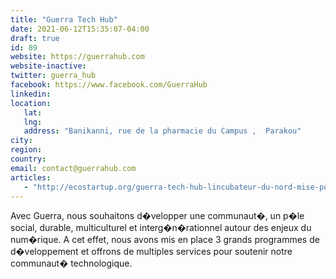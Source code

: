 ```yaml
---
title: "Guerra Tech Hub"
date: 2021-06-12T15:35:07-04:00
draft: true
id: 89
website: https://guerrahub.com
website-inactive: 
twitter: guerra_hub
facebook: https://www.facebook.com/GuerraHub
linkedin: 
location: 
   lat: 
   lng: 
   address: "Banikanni, rue de la pharmacie du Campus ,  Parakou"
city: 
region: 
country: 
email: contact@guerrahub.com
articles:
   - "http://ecostartup.org/guerra-tech-hub-lincubateur-du-nord-mise-pour-une-industrie-numerique-inclusive-mixte-et-egalitaire/"
---
```

Avec Guerra, nous souhaitons d�velopper une communaut�, un p�le social, durable, multiculturel et interg�n�rationnel autour des enjeux du num�rique. A cet effet, nous avons mis en place 3 grands programmes de d�veloppement et offrons de multiples services pour soutenir notre communaut� technologique.
